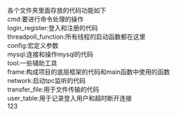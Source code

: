 各个文件夹里面存放的代码功能如下  
cmd:要进行命令处理的操作  
login_register:登入和注册的代码  
threadpoll_function:所有线程的启动函数都在这里  
config:宏定义参数  
mysql:连接和操作mysql的代码  
tool:一些辅助工具  
frame:构成项目的底层框架的代码和main函数中使用的函数  
network:启动tpc监听的代码  
transfer_file:用于文件传输的代码  
user_table:用于记录登入用户和超时断开连接  
123
